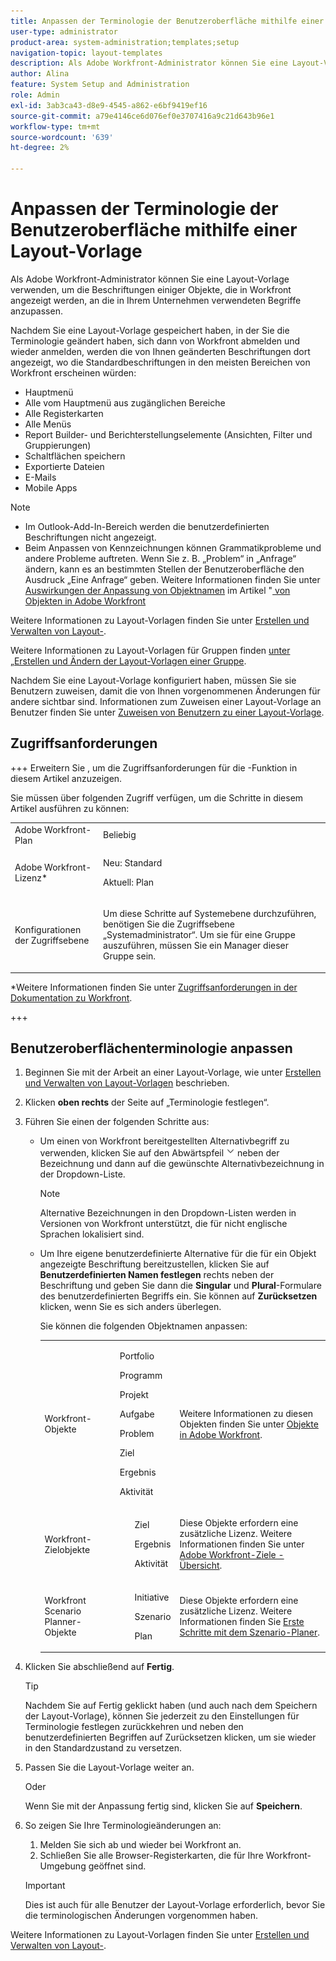 ```yaml
---
title: Anpassen der Terminologie der Benutzeroberfläche mithilfe einer Layout-Vorlage
user-type: administrator
product-area: system-administration;templates;setup
navigation-topic: layout-templates
description: Als Adobe Workfront-Administrator können Sie eine Layout-Vorlage verwenden, um die Beschriftungen einiger Objekte, die in Workfront angezeigt werden, an die in Ihrem Unternehmen verwendeten Begriffe anzupassen.
author: Alina
feature: System Setup and Administration
role: Admin
exl-id: 3ab3ca43-d8e9-4545-a862-e6bf9419ef16
source-git-commit: a79e4146ce6d076ef0e3707416a9c21d643b96e1
workflow-type: tm+mt
source-wordcount: '639'
ht-degree: 2%

---
```


# Anpassen der Terminologie der Benutzeroberfläche mithilfe einer Layout-Vorlage

Als Adobe Workfront-Administrator können Sie eine Layout-Vorlage verwenden, um die Beschriftungen einiger Objekte, die in Workfront angezeigt werden, an die in Ihrem Unternehmen verwendeten Begriffe anzupassen.

Nachdem Sie eine Layout-Vorlage gespeichert haben, in der Sie die Terminologie geändert haben, sich dann von Workfront abmelden und wieder anmelden, werden die von Ihnen geänderten Beschriftungen dort angezeigt, wo die Standardbeschriftungen in den meisten Bereichen von Workfront erscheinen würden:

* Hauptmenü
* Alle vom Hauptmenü aus zugänglichen Bereiche
* Alle Registerkarten
* Alle Menüs
* Report Builder- und Berichterstellungselemente (Ansichten, Filter und Gruppierungen)
* Schaltflächen speichern
* Exportierte Dateien
* E-Mails
* Mobile Apps

>[!NOTE]
>
>* Im Outlook-Add-In-Bereich werden die benutzerdefinierten Beschriftungen nicht angezeigt.
>* Beim Anpassen von Kennzeichnungen können Grammatikprobleme und andere Probleme auftreten. Wenn Sie z. B. „Problem“ in „Anfrage“ ändern, kann es an bestimmten Stellen der Benutzeroberfläche den Ausdruck „Eine Anfrage“ geben. Weitere Informationen finden Sie unter [Auswirkungen der Anpassung von Objektnamen](../../../workfront-basics/navigate-workfront/workfront-navigation/understand-objects.md#implications-of-customizing-object-names) im Artikel &quot;[ von Objekten in Adobe Workfront](../../../workfront-basics/navigate-workfront/workfront-navigation/understand-objects.md)
>

Weitere Informationen zu Layout-Vorlagen finden Sie unter [Erstellen und Verwalten von Layout-](../../../administration-and-setup/customize-workfront/use-layout-templates/create-and-manage-layout-templates.md).

Weitere Informationen zu Layout-Vorlagen für Gruppen finden [ unter „Erstellen und Ändern der Layout-Vorlagen einer Gruppe](../../../administration-and-setup/manage-groups/work-with-group-objects/create-and-modify-a-groups-layout-templates.md).

Nachdem Sie eine Layout-Vorlage konfiguriert haben, müssen Sie sie Benutzern zuweisen, damit die von Ihnen vorgenommenen Änderungen für andere sichtbar sind. Informationen zum Zuweisen einer Layout-Vorlage an Benutzer finden Sie unter [Zuweisen von Benutzern zu einer Layout-Vorlage](../use-layout-templates/assign-users-to-layout-template.md).

## Zugriffsanforderungen

+++ Erweitern Sie , um die Zugriffsanforderungen für die -Funktion in diesem Artikel anzuzeigen.

Sie müssen über folgenden Zugriff verfügen, um die Schritte in diesem Artikel ausführen zu können:

<table style="table-layout:auto"> 
 <col> 
 <col> 
 <tbody> 
  <tr> 
   <td role="rowheader">Adobe Workfront-Plan</td> 
   <td>Beliebig</td> 
  </tr> 
  <tr> 
   <td role="rowheader">Adobe Workfront-Lizenz*</td> 
   <td><p>Neu: Standard</p>
  <p> Aktuell: Plan</p>
   </td> 
  </tr> 
  <tr> 
   <td role="rowheader">Konfigurationen der Zugriffsebene</td> 
   <td> <p>Um diese Schritte auf Systemebene durchzuführen, benötigen Sie die Zugriffsebene „Systemadministrator“.
Um sie für eine Gruppe auszuführen, müssen Sie ein Manager dieser Gruppe sein.</p> </td> 
  </tr> 
 </tbody> 
</table>

*Weitere Informationen finden Sie unter [Zugriffsanforderungen in der Dokumentation zu Workfront](/help/quicksilver/administration-and-setup/add-users/access-levels-and-object-permissions/access-level-requirements-in-documentation.md).

+++

## Benutzeroberflächenterminologie anpassen

1. Beginnen Sie mit der Arbeit an einer Layout-Vorlage, wie unter [Erstellen und Verwalten von Layout-Vorlagen](../../../administration-and-setup/customize-workfront/use-layout-templates/create-and-manage-layout-templates.md) beschrieben.
1. Klicken **oben rechts** der Seite auf „Terminologie festlegen“.
1. Führen Sie einen der folgenden Schritte aus:

   * Um einen von Workfront bereitgestellten Alternativbegriff zu verwenden, klicken Sie auf den Abwärtspfeil ![](assets/dropdown-arrow.png) neben der Bezeichnung und dann auf die gewünschte Alternativbezeichnung in der Dropdown-Liste.

     >[!NOTE]
     >
     >Alternative Bezeichnungen in den Dropdown-Listen werden in Versionen von Workfront unterstützt, die für nicht englische Sprachen lokalisiert sind.

   * Um Ihre eigene benutzerdefinierte Alternative für die für ein Objekt angezeigte Beschriftung bereitzustellen, klicken Sie auf **Benutzerdefinierten Namen festlegen** rechts neben der Beschriftung und geben Sie dann die **Singular** und **Plural**-Formulare des benutzerdefinierten Begriffs ein. Sie können auf **Zurücksetzen** klicken, wenn Sie es sich anders überlegen.

     Sie können die folgenden Objektnamen anpassen:

     <table style="table-layout:auto">
      <col>
      <col>
      <col>
      <tbody>
       <tr>
        <td role="rowheader"><p>Workfront-Objekte</p></td>
        <td>
          <p>Portfolio</p>
          <p>Programm</p>
          <p>Projekt</p>
          <p>Aufgabe</p>
          <p>Problem</p>
          <p>Ziel</p>
          <p>Ergebnis</p>
          <p>Aktivität</p>
         </ul></td>
        <td><p>Weitere Informationen zu diesen Objekten finden Sie unter <a href="../../../workfront-basics/navigate-workfront/workfront-navigation/understand-objects.md" class="MCXref xref">Objekte in Adobe Workfront</a>.</p></td>
       </tr>
       <tr>
        <td role="rowheader"><p>Workfront-Zielobjekte</p></td>
        <td>
         <ul>
          <p>Ziel</p>
          <p>Ergebnis</p>
          <p>Aktivität</p>
         </ul></td>
        <td><p>Diese Objekte erfordern eine zusätzliche Lizenz. Weitere Informationen finden Sie unter <a href="../../../workfront-goals/goal-management/wf-goals-overview.md" class="MCXref xref">Adobe Workfront-Ziele - Übersicht</a>.</p></td>
       </tr>
       <tr data-mc-conditions="">
        <td role="rowheader"><p>Workfront Scenario Planner-Objekte</p></td>
        <td>
         <ul>
          <p>Initiative</p>
          <p>Szenario</p>
          <p>Plan </p>
         </ul></td>
        <td><p>Diese Objekte erfordern eine zusätzliche Lizenz. Weitere Informationen finden Sie <a href="../../../scenario-planner/get-started-with-scenario-planning.md" class="MCXref xref">Erste Schritte mit dem Szenario-Planer</a>.</p></td>
       </tr>
      </tbody>
     </table>

1. Klicken Sie abschließend auf **Fertig**.

   >[!TIP]
   >
   >Nachdem Sie auf Fertig geklickt haben (und auch nach dem Speichern der Layout-Vorlage), können Sie jederzeit zu den Einstellungen für Terminologie festlegen zurückkehren und neben den benutzerdefinierten Begriffen auf Zurücksetzen klicken, um sie wieder in den Standardzustand zu versetzen.

1. Passen Sie die Layout-Vorlage weiter an.

   Oder

   Wenn Sie mit der Anpassung fertig sind, klicken Sie auf **Speichern**.

1. So zeigen Sie Ihre Terminologieänderungen an:

   1. Melden Sie sich ab und wieder bei Workfront an.
   1. Schließen Sie alle Browser-Registerkarten, die für Ihre Workfront-Umgebung geöffnet sind.

   >[!IMPORTANT]
   >
   >Dies ist auch für alle Benutzer der Layout-Vorlage erforderlich, bevor Sie die terminologischen Änderungen vorgenommen haben.

Weitere Informationen zu Layout-Vorlagen finden Sie unter [Erstellen und Verwalten von Layout-](../../../administration-and-setup/customize-workfront/use-layout-templates/create-and-manage-layout-templates.md).
